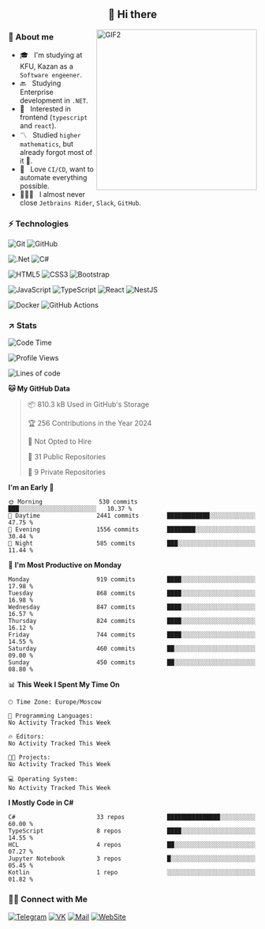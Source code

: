 <h2 align="center">👋 Hi there</h1>
<img align="right" alt="GIF2" src="https://user-images.githubusercontent.com/77479370/183249372-b46e9216-d622-4f3a-ad67-84b1a2c3049c.gif" width="325"/>


<h3>🧐 About me</h3>

- 🎓 &nbsp; I'm studying at KFU, Kazan as a `Software engeener`.
- 🔙 &nbsp; Studying Enterprise development in `.NET`.
- 💠 &nbsp; Interested in frontend (`typescript` and `react`).
- 〽️ &nbsp; Studied `higher mathematics`, but already forgot most of it 🤪.
- 💚 &nbsp; Love `CI/CD`, want to automate everything possible.
- 👨🏻‍💻 &nbsp; I almost never close `Jetbrains Rider`, `Slack`, `GitHub`. 


<h3>⚡ Technologies</h3>

![Git](https://img.shields.io/badge/git-%23F05033.svg?style=for-the-badge&logo=git&logoColor=white)
![GitHub](https://img.shields.io/badge/GitHub-100000?style=for-the-badge&logo=github&logoColor=white)

![.Net](https://img.shields.io/badge/.NET-5C2D91?style=for-the-badge&logo=.net&logoColor=white)
![C#](https://img.shields.io/badge/c%23-%23239120.svg?style=for-the-badge&logo=c-sharp&logoColor=white)

![HTML5](https://img.shields.io/badge/html5-%23E34F26.svg?style=for-the-badge&logo=html5&logoColor=white)
![CSS3](https://img.shields.io/badge/css3-%231572B6.svg?style=for-the-badge&logo=css3&logoColor=white)
![Bootstrap](https://img.shields.io/badge/Bootstrap-563D7C?style=for-the-badge&logo=bootstrap&logoColor=white)

![JavaScript](https://img.shields.io/badge/javascript-%23323330.svg?style=for-the-badge&logo=javascript&logoColor=%23F7DF1E)
![TypeScript](https://img.shields.io/badge/typescript-%23007ACC.svg?style=for-the-badge&logo=typescript&logoColor=white)
![React](https://img.shields.io/badge/react-%2320232a.svg?style=for-the-badge&logo=react&logoColor=%2361DAFB)
![NestJS](https://img.shields.io/badge/nestjs-E0234E?style=for-the-badge&logo=nestjs&logoColor=white)

![Docker](https://img.shields.io/badge/docker-%230db7ed.svg?style=for-the-badge&logo=docker&logoColor=white)
![GitHub Actions](https://img.shields.io/badge/github%20actions-%232671E5.svg?style=for-the-badge&logo=githubactions&logoColor=white)


<h3>↗️ Stats</h3>


<!--START_SECTION:waka-->
![Code Time](http://img.shields.io/badge/Code%20Time-923%20hrs%2018%20mins-blue)

![Profile Views](http://img.shields.io/badge/Profile%20Views-0-blue)

![Lines of code](https://img.shields.io/badge/From%20Hello%20World%20I%27ve%20Written-2.9%20million%20lines%20of%20code-blue)

**🐱 My GitHub Data** 

> 📦 810.3 kB Used in GitHub's Storage 
 > 
> 🏆 256 Contributions in the Year 2024
 > 
> 🚫 Not Opted to Hire
 > 
> 📜 31 Public Repositories 
 > 
> 🔑 9 Private Repositories 
 > 
**I'm an Early 🐤** 

```text
🌞 Morning                530 commits         ███░░░░░░░░░░░░░░░░░░░░░░   10.37 % 
🌆 Daytime                2441 commits        ████████████░░░░░░░░░░░░░   47.75 % 
🌃 Evening                1556 commits        ████████░░░░░░░░░░░░░░░░░   30.44 % 
🌙 Night                  585 commits         ███░░░░░░░░░░░░░░░░░░░░░░   11.44 % 
```
📅 **I'm Most Productive on Monday** 

```text
Monday                   919 commits         ████░░░░░░░░░░░░░░░░░░░░░   17.98 % 
Tuesday                  868 commits         ████░░░░░░░░░░░░░░░░░░░░░   16.98 % 
Wednesday                847 commits         ████░░░░░░░░░░░░░░░░░░░░░   16.57 % 
Thursday                 824 commits         ████░░░░░░░░░░░░░░░░░░░░░   16.12 % 
Friday                   744 commits         ████░░░░░░░░░░░░░░░░░░░░░   14.55 % 
Saturday                 460 commits         ██░░░░░░░░░░░░░░░░░░░░░░░   09.00 % 
Sunday                   450 commits         ██░░░░░░░░░░░░░░░░░░░░░░░   08.80 % 
```


📊 **This Week I Spent My Time On** 

```text
🕑︎ Time Zone: Europe/Moscow

💬 Programming Languages: 
No Activity Tracked This Week

🔥 Editors: 
No Activity Tracked This Week

🐱‍💻 Projects: 
No Activity Tracked This Week

💻 Operating System: 
No Activity Tracked This Week
```

**I Mostly Code in C#** 

```text
C#                       33 repos            ███████████████░░░░░░░░░░   60.00 % 
TypeScript               8 repos             ████░░░░░░░░░░░░░░░░░░░░░   14.55 % 
HCL                      4 repos             ██░░░░░░░░░░░░░░░░░░░░░░░   07.27 % 
Jupyter Notebook         3 repos             █░░░░░░░░░░░░░░░░░░░░░░░░   05.45 % 
Kotlin                   1 repo              ░░░░░░░░░░░░░░░░░░░░░░░░░   01.82 % 
```




<!--END_SECTION:waka-->


<h3> 🤝🏻 Connect with Me </h3>

[![Telegram](https://img.shields.io/badge/Telegram-2CA5E0?style=for-the-badge&logo=telegram&logoColor=white)](https://t.me/ASLipatov)
[![VK](https://img.shields.io/badge/вконтакте-%232E87FB.svg?&style=for-the-badge&logo=vk&logoColor=white)](https://vk.com/lipatov.alexander)
[![Mail](https://img.shields.io/badge/Email-red?&style=for-the-badge&logo=Mail.Ru)](mailto:lipatov.work@bk.ru)
[![WebSite](https://img.shields.io/badge/-lipatovalexander.github.io-green?style=for-the-badge)](https://lipatovalexander.github.io)
